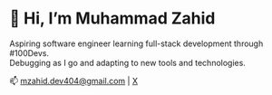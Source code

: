# 👋 Hi, I’m Muhammad Zahid

Aspiring software engineer learning full-stack development through #100Devs.  
Debugging as I go and adapting to new tools and technologies.

📫 [mzahid.dev404@gmail.com](mailto:mzahid.dev404@gmail.com) | [X](https://x.com/mzahiddev404)


<!---
mzahiddev404/mzahiddev404 is a ✨ special ✨ repository because its `README.md` (this file) appears on your GitHub profile.
You can click the Preview link to take a look at your changes.
--->
